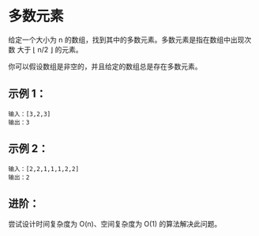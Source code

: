 # 多数元素

给定一个大小为 n 的数组，找到其中的多数元素。多数元素是指在数组中出现次数 大于 ⌊ n/2 ⌋ 的元素。

你可以假设数组是非空的，并且给定的数组总是存在多数元素。

## 示例 1：
```
输入：[3,2,3]
输出：3
```

## 示例 2：
```
输入：[2,2,1,1,1,2,2]
输出：2
```

## 进阶：

尝试设计时间复杂度为 O(n)、空间复杂度为 O(1) 的算法解决此问题。
